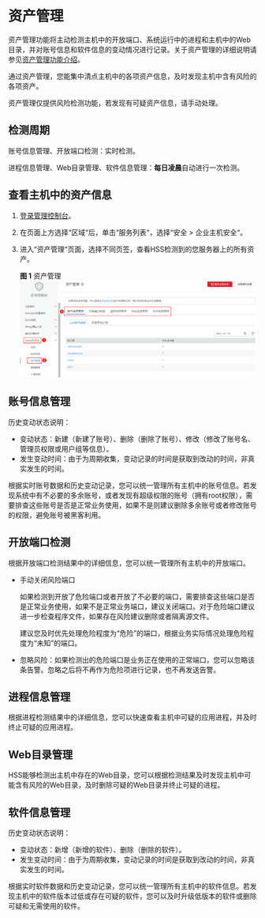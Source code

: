 # 资产管理<a name="hss_01_0138"></a>

资产管理功能将主动检测主机中的开放端口、系统运行中的进程和主机中的Web目录，并对账号信息和软件信息的变动情况进行记录。关于资产管理的详细说明请参见[资产管理功能介绍](https://support.huaweicloud.com/productdesc-hss/hss_01_0010.html#section0)。

通过资产管理，您能集中清点主机中的各项资产信息，及时发现主机中含有风险的各项资产。

资产管理仅提供风险检测功能，若发现有可疑资产信息，请手动处理。

## 检测周期<a name="section4301133313120"></a>

账号信息管理、开放端口检测：实时检测。

进程信息管理、Web目录管理、软件信息管理：**每日凌晨**自动进行一次检测。

## 查看主机中的资产信息<a name="section1994061414584"></a>

1.  [登录管理控制台](https://console.huaweicloud.com)。
2.  在页面上方选择“区域“后，单击“服务列表“，选择“安全  \>  企业主机安全“。
3.  进入“资产管理“页面，选择不同页签，查看HSS检测到的您服务器上的所有资产。

    **图 1**  资产管理<a name="fig06833531713"></a>  
    ![](figures/资产管理.png "资产管理")


## 账号信息管理<a name="section96641643103820"></a>

历史变动状态说明：

-   变动状态：新建（新建了账号）、删除（删除了账号）、修改（修改了账号名、管理员权限或用户组等信息）。
-   发生变动时间：由于为周期收集，变动记录的时间是获取到改动的时间，非真实发生的时间。

根据实时账号数据和历史变动记录，您可以统一管理所有主机中的账号信息。若发现系统中有不必要的多余账号，或者发现有超级权限的账号（拥有root权限），需要排查这些账号是否是正常业务使用，如果不是则建议删除多余账号或者修改账号的权限，避免账号被黑客利用。

## 开放端口检测<a name="section2240198105516"></a>

根据开放端口检测结果中的详细信息，您可以统一管理所有主机中的开放端口。

-   手动关闭风险端口

    如果检测到开放了危险端口或者开放了不必要的端口，需要排查这些端口是否是正常业务使用，如果不是正常业务端口，建议关闭端口。对于危险端口建议进一步检查程序文件，如果存在风险建议删除或者隔离源文件。

    建议您及时优先处理危险程度为“危险”的端口，根据业务实际情况处理危险程度为“未知”的端口。

-   忽略风险：如果检测出的危险端口是业务正在使用的正常端口，您可以忽略该条告警。忽略之后将不再作为危险项进行记录，也不再发送告警。

## 进程信息管理<a name="section52941959183811"></a>

根据进程检测结果中的详细信息，您可以快速查看主机中可疑的应用进程，并及时终止可疑的应用进程。

## Web目录管理<a name="section1290321516396"></a>

HSS能够检测出主机中存在的Web目录，您可以根据检测结果及时发现主机中可能含有风险的Web目录，及时删除可疑的Web目录并终止可疑的进程。

## 软件信息管理<a name="section5964219203914"></a>

历史变动状态说明：

-   变动状态：新增（新增的软件）、删除（删除的软件）。
-   发生变动时间：由于为周期收集，变动记录的时间是获取到改动的时间，非真实发生的时间。

根据实时软件数据和历史变动记录，您可以统一管理所有主机中的软件信息。若发现主机中的软件版本过低或存在可疑的软件，您可以及时升级低版本的软件或删除可疑和无需使用的软件。

